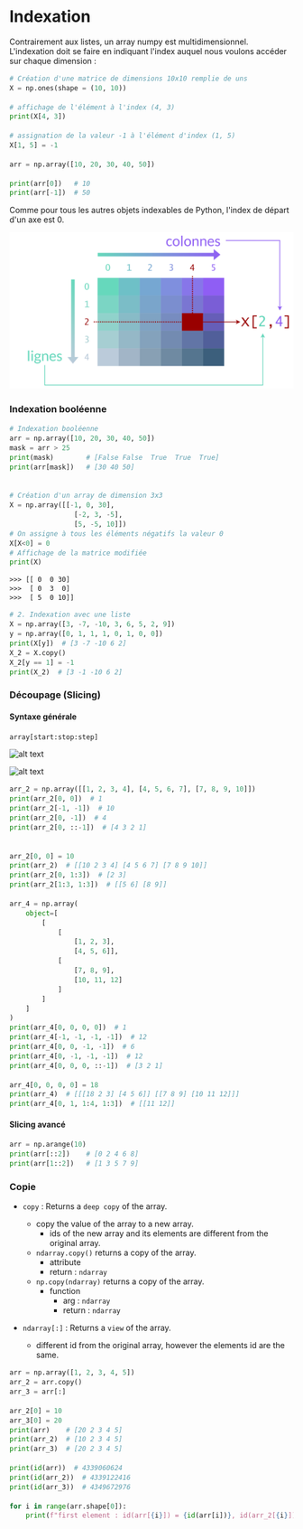 # Indexation

Contrairement aux listes, un array numpy est multidimensionnel.
L'indexation doit se faire en indiquant l'index auquel nous voulons accéder sur chaque dimension :

```python
# Création d'une matrice de dimensions 10x10 remplie de uns
X = np.ones(shape = (10, 10))

# affichage de l'élément à l'index (4, 3)
print(X[4, 3])

# assignation de la valeur -1 à l'élément d'index (1, 5)
X[1, 5] = -1

arr = np.array([10, 20, 30, 40, 50])

print(arr[0])   # 10
print(arr[-1])  # 50
```

Comme pour tous les autres objets indexables de Python, l'index de départ d'un axe est 0.

![alt text](image.png)

<h3 id="boolean-indexing">Indexation booléenne</h3>

```python
# Indexation booléenne
arr = np.array([10, 20, 30, 40, 50])
mask = arr > 25
print(mask)        # [False False  True  True  True]
print(arr[mask])   # [30 40 50]


# Création d'un array de dimension 3x3
X = np.array([[-1, 0, 30],
                [-2, 3, -5],
                [5, -5, 10]])
# On assigne à tous les éléments négatifs la valeur 0
X[X<0] = 0
# Affichage de la matrice modifiée
print(X)
```

```
>>> [[ 0  0 30]
>>>  [ 0  3  0]
>>>  [ 5  0 10]]
```

```python
# 2. Indexation avec une liste
X = np.array([3, -7, -10, 3, 6, 5, 2, 9])
y = np.array([0, 1, 1, 1, 0, 1, 0, 0])
print(X[y])  # [3 -7 -10 6 2]
X_2 = X.copy()
X_2[y == 1] = -1
print(X_2)  # [3 -1 -10 6 2]
```

<h3 id="slicing">Découpage (Slicing)</h3>

<h4>Syntaxe générale</h4>

```python
array[start:stop:step]
```

![alt text](image-1.png)

![alt text](image-2.png)

```python
arr_2 = np.array([[1, 2, 3, 4], [4, 5, 6, 7], [7, 8, 9, 10]])
print(arr_2[0, 0])  # 1
print(arr_2[-1, -1])  # 10
print(arr_2[0, -1])  # 4
print(arr_2[0, ::-1])  # [4 3 2 1]


arr_2[0, 0] = 10
print(arr_2)  # [[10 2 3 4] [4 5 6 7] [7 8 9 10]]
print(arr_2[0, 1:3])  # [2 3]
print(arr_2[1:3, 1:3])  # [[5 6] [8 9]]

arr_4 = np.array(
    object=[
        [
            [
                [1, 2, 3], 
                [4, 5, 6]], 
            [
                [7, 8, 9], 
                [10, 11, 12]
            ]
        ]
    ]
)
print(arr_4[0, 0, 0, 0])  # 1
print(arr_4[-1, -1, -1, -1])  # 12
print(arr_4[0, 0, -1, -1])  # 6
print(arr_4[0, -1, -1, -1])  # 12
print(arr_4[0, 0, 0, ::-1])  # [3 2 1]

arr_4[0, 0, 0, 0] = 18
print(arr_4)  # [[[18 2 3] [4 5 6]] [[7 8 9] [10 11 12]]]
print(arr_4[0, 1, 1:4, 1:3])  # [[11 12]]
```

<h4>Slicing avancé</h4>

```python
arr = np.arange(10)
print(arr[::2])    # [0 2 4 6 8]
print(arr[1::2])   # [1 3 5 7 9]
```

<h3 id='copy'>Copie</h3>

- `copy` : Returns a `deep copy` of the array.
  - copy the value of the array to a new array.
    - ids of the new array and its elements are different from the original array.
  - `ndarray.copy()` returns a copy of the array.
    - attribute
    - return : `ndarray`
  - `np.copy(ndarray)` returns a copy of the array.
    - function
      - arg : `ndarray`
      - return : `ndarray`

- `ndarray[:]` : Returns a `view` of the array.
  - different id from the original array, however the elements id are the same.

```python
arr = np.array([1, 2, 3, 4, 5])
arr_2 = arr.copy()
arr_3 = arr[:]

arr_2[0] = 10
arr_3[0] = 20
print(arr)    # [20 2 3 4 5]
print(arr_2)  # [10 2 3 4 5]
print(arr_3)  # [20 2 3 4 5]

print(id(arr))  # 4339060624
print(id(arr_2))  # 4339122416
print(id(arr_3))  # 4349672976

for i in range(arr.shape[0]):
    print(f"first element : id(arr[{i}]) = {id(arr[i])}, id(arr_2[{i}]) = {id(arr_2[i])}, id(arr_3[{i}]) = {id(arr_3[i])}")
    
```
